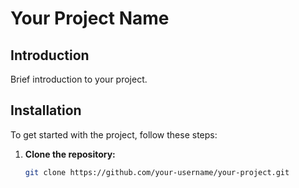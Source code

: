 # Your Project Name

## Introduction

Brief introduction to your project.

## Installation

To get started with the project, follow these steps:

1. **Clone the repository:**

   ```bash
   git clone https://github.com/your-username/your-project.git
